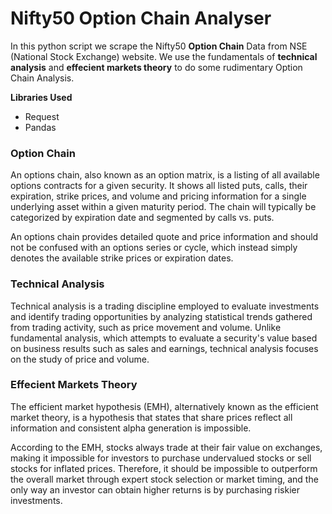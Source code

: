 # Nifty50 Option Chain Analyser 
In this python script we scrape the Nifty50 **Option Chain** Data from NSE (National Stock Exchange) website.
We use the fundamentals of **technical analysis** and **effecient markets theory** to do some rudimentary Option Chain Analysis. 

**Libraries Used** 
- Request
- Pandas 

### Option Chain
An options chain, also known as an option matrix, is a listing of all available options contracts for a given security. 
It shows all listed puts, calls, their expiration, strike prices, and volume and pricing information for a single underlying asset within a given maturity period.
The chain will typically be categorized by expiration date and segmented by calls vs. puts.

An options chain provides detailed quote and price information and should not be confused with an options series or cycle, which instead simply denotes the available strike prices or expiration dates.

### Technical Analysis
Technical analysis is a trading discipline employed to evaluate investments and identify trading opportunities by analyzing statistical trends gathered from trading activity, such as price movement and volume. Unlike fundamental analysis, which attempts to evaluate a security's value based on business results such as sales and earnings, technical analysis focuses on the study of price and volume.

### Effecient Markets Theory
The efficient market hypothesis (EMH), alternatively known as the efficient market theory, is a hypothesis that states that share prices reflect all information and consistent alpha generation is impossible.

According to the EMH, stocks always trade at their fair value on exchanges, making it impossible for investors to purchase undervalued stocks or sell stocks for inflated prices. Therefore, it should be impossible to outperform the overall market through expert stock selection or market timing, and the only way an investor can obtain higher returns is by purchasing riskier investments.
